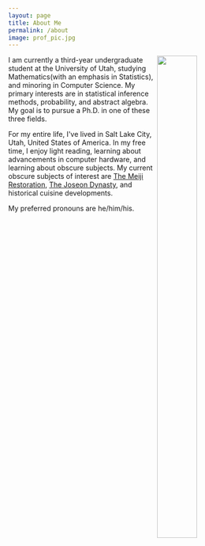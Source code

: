 ```yaml
---
layout: page
title: About Me
permalink: /about
image: prof_pic.jpg
---
```


<img src="{{ site.github.url }}/assets/img/{{ page.image }}"
            width = "40%"
            height = "50%"
            style = "float: right">
            
I am currently a third-year undergraduate student at the University of Utah, studying Mathematics(with an emphasis in Statistics), and minoring in Computer Science. My primary interests are in statistical inference methods, probability, and abstract algebra. My goal is to pursue a Ph.D. in one of these three fields.

For my entire life, I've lived in Salt Lake City, Utah, United States of America. In my free time, I enjoy light reading, learning about advancements in computer hardware, and learning about obscure subjects. My current obscure subjects of interest are [The Meiji Restoration](https://en.wikipedia.org/wiki/Meiji_Restoration), [The Joseon Dynasty](https://en.wikipedia.org/wiki/Joseon), and historical cuisine developments.

My preferred pronouns are he/him/his.
